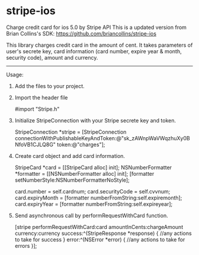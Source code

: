 stripe-ios
==========

Charge credit card for ios 5.0 by Stripe API
This is a updated version from Brian Collins's SDK: https://github.com/briancollins/stripe-ios

This library charges credit card in the amount of cent. It takes parameters of user's secrete key, card information (card number, expire year & month, security code), amount and currency.
*****************************************
Usage:

1. Add the files to your project.

2. Import the header file
   
   \#import "Stripe.h"

3. Initialize StripeConnection with your Stripe secrete key and token.

   StripeConnection *stripe = [StripeConnection connectionWithPublishableKeyAndToken:@"sk_zAWnpWaVWqzhuXy0BNfoVB1CJLQ8G" token:@"charges"];

4. Create card object and add card information.

   StripeCard *card = [[StripeCard alloc] init];
    NSNumberFormatter *formatter = [[NSNumberFormatter alloc] init];
    [formatter setNumberStyle:NSNumberFormatterNoStyle];

    card.number = self.cardnum;
    card.securityCode = self.cvvnum;
    card.expiryMonth = [formatter numberFromString:self.expiremonth];
    card.expiryYear = [formatter numberFromString:self.expireyear];

5. Send asynchronous call by performRequestWithCard function.

   [stripe performRequestWithCard:card amountInCents:chargeAmount currency:currency success:^(StripeResponse *response) {
	//any actions to take for success
    } error:^(NSError *error) {
	//any actions to take for errors
    }];


